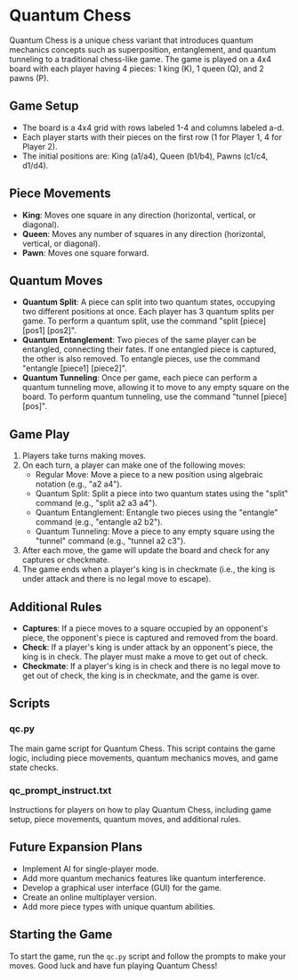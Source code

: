 # Quantum Chess

Quantum Chess is a unique chess variant that introduces quantum mechanics concepts such as superposition, entanglement, and quantum tunneling to a traditional chess-like game. The game is played on a 4x4 board with each player having 4 pieces: 1 king (K), 1 queen (Q), and 2 pawns (P).

## Game Setup
- The board is a 4x4 grid with rows labeled 1-4 and columns labeled a-d.
- Each player starts with their pieces on the first row (1 for Player 1, 4 for Player 2).
- The initial positions are: King (a1/a4), Queen (b1/b4), Pawns (c1/c4, d1/d4).

## Piece Movements
- **King**: Moves one square in any direction (horizontal, vertical, or diagonal).
- **Queen**: Moves any number of squares in any direction (horizontal, vertical, or diagonal).
- **Pawn**: Moves one square forward.

## Quantum Moves
- **Quantum Split**: A piece can split into two quantum states, occupying two different positions at once. Each player has 3 quantum splits per game. To perform a quantum split, use the command "split [piece] [pos1] [pos2]".
- **Quantum Entanglement**: Two pieces of the same player can be entangled, connecting their fates. If one entangled piece is captured, the other is also removed. To entangle pieces, use the command "entangle [piece1] [piece2]".
- **Quantum Tunneling**: Once per game, each piece can perform a quantum tunneling move, allowing it to move to any empty square on the board. To perform quantum tunneling, use the command "tunnel [piece] [pos]".

## Game Play
1. Players take turns making moves.
2. On each turn, a player can make one of the following moves:
   - Regular Move: Move a piece to a new position using algebraic notation (e.g., "a2 a4").
   - Quantum Split: Split a piece into two quantum states using the "split" command (e.g., "split a2 a3 a4").
   - Quantum Entanglement: Entangle two pieces using the "entangle" command (e.g., "entangle a2 b2").
   - Quantum Tunneling: Move a piece to any empty square using the "tunnel" command (e.g., "tunnel a2 c3").
3. After each move, the game will update the board and check for any captures or checkmate.
4. The game ends when a player's king is in checkmate (i.e., the king is under attack and there is no legal move to escape).

## Additional Rules
- **Captures**: If a piece moves to a square occupied by an opponent's piece, the opponent's piece is captured and removed from the board.
- **Check**: If a player's king is under attack by an opponent's piece, the king is in check. The player must make a move to get out of check.
- **Checkmate**: If a player's king is in check and there is no legal move to get out of check, the king is in checkmate, and the game is over.

## Scripts

### qc.py
The main game script for Quantum Chess. This script contains the game logic, including piece movements, quantum mechanics moves, and game state checks.

### qc_prompt_instruct.txt
Instructions for players on how to play Quantum Chess, including game setup, piece movements, quantum moves, and additional rules.

## Future Expansion Plans
- Implement AI for single-player mode.
- Add more quantum mechanics features like quantum interference.
- Develop a graphical user interface (GUI) for the game.
- Create an online multiplayer version.
- Add more piece types with unique quantum abilities.

## Starting the Game
To start the game, run the `qc.py` script and follow the prompts to make your moves. Good luck and have fun playing Quantum Chess!
